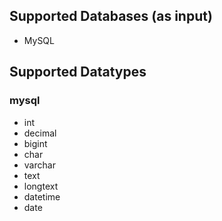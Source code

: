## Supported Databases (as input)

* MySQL

## Supported Datatypes

### mysql

* int
* decimal
* bigint
* char
* varchar
* text
* longtext
* datetime
* date
